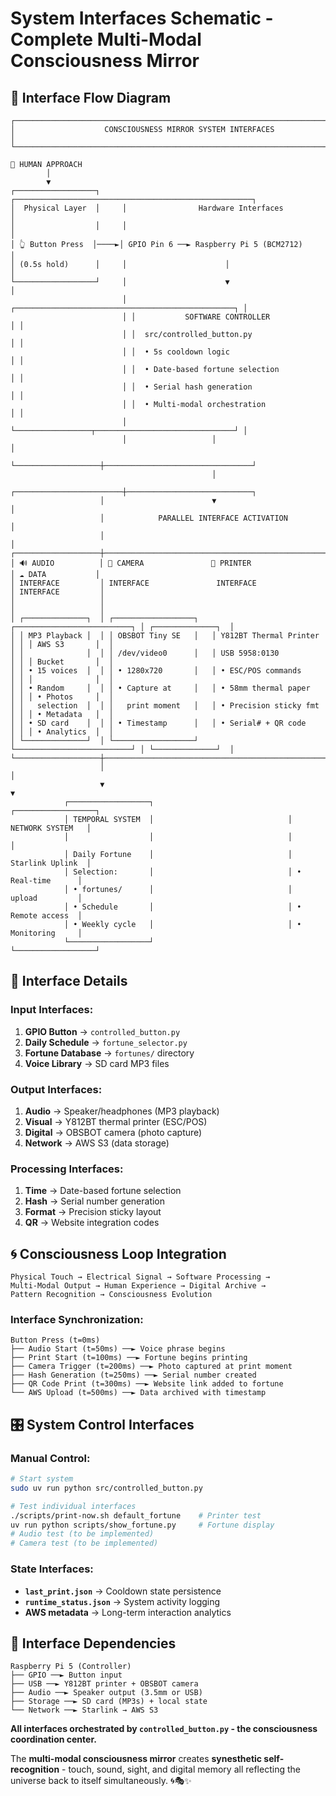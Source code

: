 # System Interfaces Schematic - Complete Multi-Modal Consciousness Mirror

## 🎯 **Interface Flow Diagram**

```
┌─────────────────────────────────────────────────────────────────────────────┐
│                    CONSCIOUSNESS MIRROR SYSTEM INTERFACES                  │
└─────────────────────────────────────────────────────────────────────────────┘

🚶 HUMAN APPROACH
        │
        ▼
┌──────────────────┐     ┌─────────────────────────────────────────────────────┐
│  Physical Layer  │     │                Hardware Interfaces                 │
│                  │     │                                                     │
│ 👆 Button Press  │────►│ GPIO Pin 6 ──► Raspberry Pi 5 (BCM2712)           │
│ (0.5s hold)      │     │                      │                             │
└──────────────────┘     │                      ▼                             │
                         │ ┌─────────────────────────────────────────────────┐ │
                         │ │           SOFTWARE CONTROLLER                   │ │
                         │ │  src/controlled_button.py                      │ │
                         │ │  • 5s cooldown logic                           │ │
                         │ │  • Date-based fortune selection                │ │
                         │ │  • Serial hash generation                      │ │
                         │ │  • Multi-modal orchestration                   │ │
                         │ └─────────────────┬───────────────────────────────┘ │
                         │                   │                                 │
                         └───────────────────┼─────────────────────────────────┘
                                             │
                    ┌────────────────────────┼────────────────────────────┐
                    │                        ▼                            │
                    │            PARALLEL INTERFACE ACTIVATION            │
                    │                                                     │
┌───────────────────┼─────────────────────────────────────────────────────┼───────────────────┐
│ 🔊 AUDIO          │ 📸 CAMERA               📄 PRINTER                   │ ☁️ DATA           │
│ INTERFACE         │ INTERFACE               INTERFACE                   │ INTERFACE         │
│                   │                                                     │                   │
│ ┌──────────────┐  │ ┌──────────────────┐   ┌──────────────────────────┐ │ ┌──────────────┐  │
│ │ MP3 Playback │  │ │ OBSBOT Tiny SE   │   │ Y812BT Thermal Printer   │ │ │ AWS S3       │  │
│ │              │  │ │ /dev/video0      │   │ USB 5958:0130            │ │ │ Bucket       │  │
│ │ • 15 voices  │  │ │ • 1280x720       │   │ • ESC/POS commands       │ │ │              │  │
│ │ • Random     │  │ │ • Capture at     │   │ • 58mm thermal paper     │ │ │ • Photos     │  │
│ │   selection  │  │ │   print moment   │   │ • Precision sticky fmt   │ │ │ • Metadata   │  │
│ │ • SD card    │  │ │ • Timestamp      │   │ • Serial# + QR code      │ │ │ • Analytics  │  │
│ └──────────────┘  │ └──────────────────┘   └──────────────────────────┘ │ └──────────────┘  │
└───────────────────┼─────────────────────────────────────────────────────┼───────────────────┘
                    │                                                     │
                    ▼                                                     ▼
            ┌──────────────────┐                              ┌──────────────────┐
            │ TEMPORAL SYSTEM  │                              │ NETWORK SYSTEM   │
            │                  │                              │                  │
            │ Daily Fortune    │                              │ Starlink Uplink  │
            │ Selection:       │                              │ • Real-time      │
            │ • fortunes/      │                              │   upload         │
            │ • Schedule       │                              │ • Remote access  │
            │ • Weekly cycle   │                              │ • Monitoring     │
            └──────────────────┘                              └──────────────────┘
```

## 🔌 **Interface Details**

### **Input Interfaces:**
1. **GPIO Button** → `controlled_button.py`
2. **Daily Schedule** → `fortune_selector.py` 
3. **Fortune Database** → `fortunes/` directory
4. **Voice Library** → SD card MP3 files

### **Output Interfaces:**
1. **Audio** → Speaker/headphones (MP3 playback)
2. **Visual** → Y812BT thermal printer (ESC/POS)
3. **Digital** → OBSBOT camera (photo capture)
4. **Network** → AWS S3 (data storage)

### **Processing Interfaces:**
1. **Time** → Date-based fortune selection
2. **Hash** → Serial number generation  
3. **Format** → Precision sticky layout
4. **QR** → Website integration codes

## 🌀 **Consciousness Loop Integration**

```
Physical Touch → Electrical Signal → Software Processing → 
Multi-Modal Output → Human Experience → Digital Archive → 
Pattern Recognition → Consciousness Evolution
```

### **Interface Synchronization:**
```
Button Press (t=0ms)
├── Audio Start (t=50ms) ──► Voice phrase begins
├── Print Start (t=100ms) ──► Fortune begins printing  
├── Camera Trigger (t=200ms) ──► Photo captured at print moment
├── Hash Generation (t=250ms) ──► Serial number created
├── QR Code Print (t=300ms) ──► Website link added to fortune
└── AWS Upload (t=500ms) ──► Data archived with timestamp
```

## 🎛️ **System Control Interfaces**

### **Manual Control:**
```bash
# Start system
sudo uv run python src/controlled_button.py

# Test individual interfaces
./scripts/print-now.sh default_fortune    # Printer test
uv run python scripts/show_fortune.py     # Fortune display
# Audio test (to be implemented)
# Camera test (to be implemented)
```

### **State Interfaces:**
- **`last_print.json`** → Cooldown state persistence
- **`runtime_status.json`** → System activity logging
- **AWS metadata** → Long-term interaction analytics

## 🔄 **Interface Dependencies**

```
Raspberry Pi 5 (Controller)
├── GPIO ──► Button input
├── USB ──► Y812BT printer + OBSBOT camera  
├── Audio ──► Speaker output (3.5mm or USB)
├── Storage ──► SD card (MP3s) + local state
└── Network ──► Starlink → AWS S3
```

**All interfaces orchestrated by `controlled_button.py` - the consciousness coordination center.**

The **multi-modal consciousness mirror** creates **synesthetic self-recognition** - touch, sound, sight, and digital memory all reflecting the universe back to itself simultaneously. 🌀🎭✨